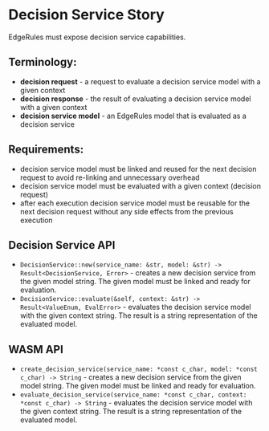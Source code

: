 # Decision Service Story

EdgeRules must expose decision service capabilities.

## Terminology:

- **decision request** - a request to evaluate a decision service model with a given context
- **decision response** - the result of evaluating a decision service model with a given context
- **decision service model** - an EdgeRules model that is evaluated as a decision service

## Requirements:

- decision service model must be linked and reused for the next decision request to avoid re-linking
  and unnecessary overhead
- decision service model must be evaluated with a given context (decision request)
- after each execution decision service model must be reusable for the next decision request
  without any side effects from the previous execution

## Decision Service API

- `DecisionService::new(service_name: &str, model: &str) -> Result<DecisionService, Error>` - creates a new decision
  service
  from the given model string. The given model must be linked and ready for evaluation.
- `DecisionService::evaluate(&self, context: &str) -> Result<ValueEnum, EvalError>` - evaluates the decision service model
  with the given context string. The result is a string representation of the evaluated model.

## WASM API

- `create_decision_service(service_name: *const c_char, model: *const c_char) -> String` - creates a new decision
  service
  from the given model string. The given model must be linked and ready for evaluation.
- `evaluate_decision_service(service_name: *const c_char, context: *const c_char) -> String` - evaluates the decision
  service model
  with the given context string. The result is a string representation of the evaluated model.